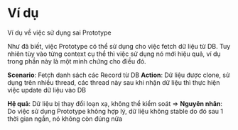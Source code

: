 # Ví dụ
Ví dụ về việc sử dụng sai Prototype

Như đã biết, việc Prototype có thể sử dụng cho việc fetch dữ liệu từ DB.
Tuy nhiên tùy vào từng context cụ thể thì việc sử dụng nó mới hiệu quả,
ví dụ trong phần này là một minh chứng cho điều đó.

**Scenario**: Fetch danh sách các Record từ DB
**Action**: Dữ liệu được clone, sử dụng trên nhiều thread, các thread này
sau khi nhận dữ liệu thì thực hiện việc update dữ liệu vào DB

**Hệ quả**: Dữ liệu bị thay đổi loạn xạ, không thể kiểm soát
=> **Nguyên nhân**: Do việc sử dụng Prototype không hợp lý, dữ liệu
không stable do đó sau 1 thời gian ngắn, nó không còn đúng nữa